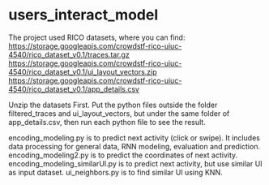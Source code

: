 # users_interact_model
The project used RICO datasets, where you can find:
https://storage.googleapis.com/crowdstf-rico-uiuc-4540/rico_dataset_v0.1/traces.tar.gz   
https://storage.googleapis.com/crowdstf-rico-uiuc-4540/rico_dataset_v0.1/ui_layout_vectors.zip
https://storage.googleapis.com/crowdstf-rico-uiuc-4540/rico_dataset_v0.1/app_details.csv

Unzip the datasets First. 
Put the python files outside the folder filtered_traces and ui_layout_vectors, but under the same folder of app_details.csv,
then run each python file to see the result. 


encoding_modeling.py is to predict next activity (click or swipe). It includes data processing for general data, RNN modeling, evaluation and prediction.
encoding_modeling2.py is to predict the coordinates of next activity.
encoding_modeling_similarUI.py is to predict next activity, but use similar UI as input dataset.
ui_neighbors.py is to find similar UI using KNN.
